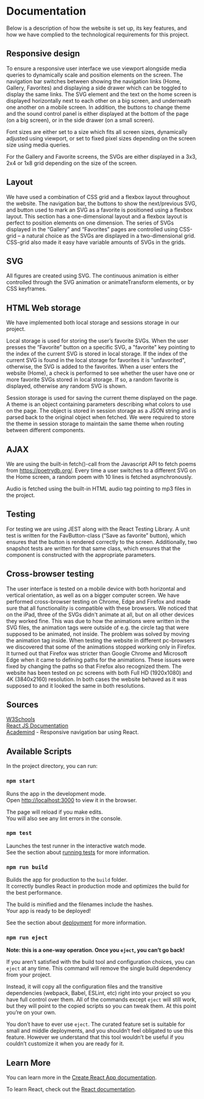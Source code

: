 # Documentation

Below is a description of how the website is set up, its key features, and how we have complied to the technological requirements for this project.

## Responsive design

To ensure a responsive user interface we use viewport alongside media queries to dynamically scale and position elements on the screen. The navigation bar switches between showing the navigation links (Home, Gallery, Favorites) and displaying a side drawer which can be toggled to display the same links. The SVG element and the text on the home screen is displayed horizontally next to each other on a big screen, and underneath one another on a mobile screen. In addition, the buttons to change theme and the sound control panel is either displayed at the bottom of the page (on a big screen), or in the side drawer (on a small screen).

Font sizes are either set to a size which fits all screen sizes, dynamically adjusted using viewport, or set to fixed pixel sizes depending on the screen size using media queries.

For the Gallery and Favorite screens, the SVGs are either displayed in a 3x3, 2x4 or 1x8 grid depending on the size of the screen.

## Layout

We have used a combination of CSS grid and a flexbox layout throughout the website. The navigation bar, the buttons to show the next/previous SVG, and button used to mark an SVG as a favorite is positioned using a flexbox layout. This section has a one-dimensional layout and a flexbox layout is perfect to position elements on one dimension. The series of SVGs displayed in the “Gallery” and “Favorites” pages are controlled using CSS-grid – a natural choice as the SVGs are displayed in a two-dimensional grid. CSS-grid also made it easy have variable amounts of SVGs in the grids.

## SVG

All figures are created using SVG. The continuous animation is either controlled through the SVG animation or animateTransform elements, or by CSS keyframes.

## HTML Web storage

We have implemented both local storage and sessions storage in our project.

Local storage is used for storing the user’s favorite SVGs. When the user presses the “Favorite” button on a specific SVG, a "favorite" key pointing to the index of the current SVG is stored in local storage. If the index of the current SVG is found in the local storage for favorites it is "unfavorited", otherwise, the SVG is added to the favorites. When a user enters the website (Home), a check is performed to see whether the user have one or more favorite SVGs stored in local storage. If so, a random favorite is displayed, otherwise any random SVG is shown.

Session storage is used for saving the current theme displayed on the page. A theme is an object containing parameters describing what colors to use on the page. The object is stored in session storage as a JSON string and is parsed back to the original object when fetched. We were required to store the theme in session storage to maintain the same theme when routing between different components.

## AJAX

We are using the built-in fetch()-call from the Javascript API to fetch poems from https://poetrydb.org/. Every time a user switches to a different SVG on the Home screen, a random poem with 10 lines is fetched asynchronously.

Audio is fetched using the built-in HTML audio tag pointing to mp3 files in the project.

## Testing

For testing we are using JEST along with the React Testing Library. A unit test is written for the FavButton-class (“Save as favorite” button), which ensures that the button is rendered correctly to the screen. Additionally, two snapshot tests are written for that same class, which ensures that the component is constructed with the appropriate parameters.

## Cross-browser testing

The user interface is tested on a mobile device with both horizontal and vertical orientation, as well as on a bigger computer screen. We have performed cross-browser testing on Chrome, Edge and Firefox and made sure that all functionality is compatible with these browsers.
We noticed that on the iPad, three of the SVGs didn't animate at all, but on all other devices they worked fine.
This was due to how the animations were written in the SVG files, the animation tags were outside of e.g. the circle tag that were supposed to be animated, not inside. The problem was solved by moving the animation tag inside.
When testing the website in different pc-browsers we discovered that some of the animations stopped working only in Firefox. It turned out that Firefox was stricter than Google Chrome and Microsoft Edge when it came to defining paths for the animations. These issues were fixed by changing the paths so that Firefox also recognized them.
The website has been tested on pc screens with both Full HD (1920x1080) and 4K (3840x2160) resolution. In both cases the website behaved as it was supposed to and it looked the same in both resolutions.

## Sources

[W3Schools](https://www.w3schools.com/)\
[React JS Documentation](https://reactjs.org/docs/getting-started.html)\
[Academind](https://academind.com/learn/react/snippets/navbar-side-drawer/) - Responsive navigation bar using React.

## Available Scripts

In the project directory, you can run:

### `npm start`

Runs the app in the development mode.<br />
Open [http://localhost:3000](http://localhost:3000) to view it in the browser.

The page will reload if you make edits.<br />
You will also see any lint errors in the console.

### `npm test`

Launches the test runner in the interactive watch mode.<br />
See the section about [running tests](https://facebook.github.io/create-react-app/docs/running-tests) for more information.

### `npm run build`

Builds the app for production to the `build` folder.<br />
It correctly bundles React in production mode and optimizes the build for the best performance.

The build is minified and the filenames include the hashes.<br />
Your app is ready to be deployed!

See the section about [deployment](https://facebook.github.io/create-react-app/docs/deployment) for more information.

### `npm run eject`

**Note: this is a one-way operation. Once you `eject`, you can’t go back!**

If you aren’t satisfied with the build tool and configuration choices, you can `eject` at any time. This command will remove the single build dependency from your project.

Instead, it will copy all the configuration files and the transitive dependencies (webpack, Babel, ESLint, etc) right into your project so you have full control over them. All of the commands except `eject` will still work, but they will point to the copied scripts so you can tweak them. At this point you’re on your own.

You don’t have to ever use `eject`. The curated feature set is suitable for small and middle deployments, and you shouldn’t feel obligated to use this feature. However we understand that this tool wouldn’t be useful if you couldn’t customize it when you are ready for it.

## Learn More

You can learn more in the [Create React App documentation](https://facebook.github.io/create-react-app/docs/getting-started).

To learn React, check out the [React documentation](https://reactjs.org/).
